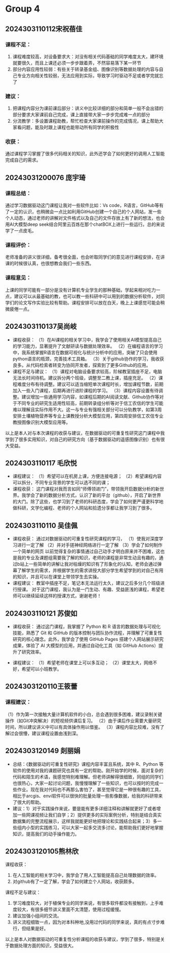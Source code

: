 # Group 4

## 2024303110112宋祝蓓佳

### 课程不足：

1. 课程难度较高，对设备要求大：对没有相关代码基础的同学难度太大，建环境就要很久，而且上课还必须一步步跟着弄，不然容易落下某一环节
2. 部分内容应用性较弱：有些关于转录基金组、图像识别等数据处理的内容与自己专业方向相关性较弱，无法应用到实际，导致学习时驱动不足或者学完就忘了

### 建议：

1. 把课程内容分为课前课后部分：讲义中比较详细的部分和简单一般不会出错的部分要求大家课前自己完成，课上直接带大家一步步完成难一点的部分
2. 分流教学：多设置课程助教，帮忙检查大家课前操作的完成情况，课上帮助大家看问题，能及时跟上课程也能带动所有同学的积极性

### 收获：

通过课程学习掌握了很多代码相关的知识，此外还学会了如何更好的调用人工智能完成自己的需求。


## 20243031200076 庞宇琦

### 课程总结：

通过学习数据驱动这门课程让我对一些软件比如：Vs code，R语言，GitHub等有了一定的认识，也稍微会一点比如利用GitHub创建一个自己的个人网站，发一些个人动态，通过老师的讲解对文件格式以及自己的文件存放上有了新的想法，也会用AI大模型deep seek结合阿里云百炼在那个chatBOX上进行一些运行。总的来说学了一点皮毛。

### 课程评价：

老师准备的讲义很详细，备考很全面，也会听取同学们的意见进行课程安排，在讲课的时候很认真，也很想教会我们一些东西。

### 课程意见：

上课的同学可能有一部分是没有计算机专业学生的那种基础，学起来相对吃力一点，建议可以从最基础的教，也可以教一些科研中可以用到的数据分析软件，对同学们的论文写作实验比较有帮助。课程安排可以放在白天，晚上上课感觉可能会稍微疲倦一点。



## 2024303110137吴尚岐

- 课程收获：
（1）在AI课程的相关学习中，我学会了使用相关AI模型提高自己的学习能力，显著提升了文献研读与数据处理效率。
（2）在编程语言的学习中，我系统掌握R语言在数据可视化与统计分析中的应用，突破了只会使用python语言的瓶颈，完善技术工具箱。
（3）关于github协作的学习，我收获良多。从代码检索者转变为协同开发者，探索到了更多Github的应用。
- 课程不足与建议：
（1）课程对电脑设备要求较高，阶梯教室插座不足，电脑无法长时间待机。建议拆分两个班级，调整至二教上课，插座充足。
（2）课程难度分布有待调整。建议可以适当缩短单次课程时长，增加课程节数，前期加入一些入门课程，后期再进行进阶课程的学习。
（3）课程内容设置有待调整。建议增加一些通用学习内容，如课程后期的AI阅读文献、Github协作等对于不同专业的研究生适用性较高，前期转录组分析等对于信工农信的学生可能难以理解且实际作用不大。这一与专业有强相关部分可以分轨教学，如第3周安排土壤植物营养等专业上课教授分析大模型应用，第四周安排信工农信专业教授图像识别大模型应用等。

以上是本人对与本次课程的收获与建议，在数据驱动的可重复性研究这门课程中我学到了很多实用知识，对自己的研究方向（基于数据驱动的遥感图像识别）也有很大受益。

## 2024303110117 毛欣悦

- 课程建议：
（1）希望可以在机房上课，方便连接电源；
（2）希望课程内容可以拆分，不同专业背景的学生可以选不同的课；
- 课程收获：
这门课程对我而言如同“师傅领进门”，带领我开启数据分析的新世界。我学会了新的数据分析方式，认识了新的平台（github），开启了新世界的大门。除了这些，也学习到了老师的科研态度，学会了如何更严谨更科学地做科研，文学化编程、老师的个人网站和拾遗分享都让我学习到了很多。

## 2024303110110 吴佳佩

- 课程收获：
  通过对数据驱动的可重复性研究课程的学习，
  （1）使我对深度学习进行一定了解
  （2）并对手搓神经网络进行一定了解
  （3）学会了如何制作一个简单的网页
  以前觉得复杂的事情通过自己动手才明白原来并不困难，这也是我的专业及课题组需要我了解的知识，老师的课程是非常生动且有趣的，通过b站上一些简单的讲解让我对枯燥的知识有了形象化的认知，老师会通过弹幕了解学生的需求，并根据学生的需求讲授大部分学生希望学到的对自己有用的知识，并且可以在课堂上带领学生去实操。
- 课程建议：
  教室中插座不足，笔记本无法运行太久，建议之后多分几个班级进行授课。
  对于这门课程，我认为是一门生动、有趣、受益匪浅的课程，希望老师可以继续延续这样的授课方式，谢谢老师！


## 2024303110121 苏俊如

- 课程收获：
通过这门课程，我掌握了 Python 和 R 语言的数据处理与可视化技能，熟悉了 Git 和 GitHub 的版本控制与团队协作流程，并理解了可重复性研究的核心理念。此外，我学会了使用 GitHub Pages 搭建个人网站展示研究成果，体验了 AI 大模型的应用，并通过自动化工具（如 GitHub Actions）提升了研究效率。

- 课程建议：
（1）希望老师在课堂上可以多互动；
（2）课堂太大，网络不好，希望可以小班教学。

## 2024303120110王筱蕾

### 课程建议：

（1）作为第一次接触大量计算机软件的小白，总会遇到很多困难，建议录制关键操作（如Git冲突解决）的短视频供课后复习。
（2）由于课后作业需要大量研究时间，所以建议讲义中可以有具体操作用以借鉴。
（3）课程内容比较难，没有了解过会很懵，建议课程设置由浅到深。

## 2024303120149 剡丽娟

- 总结：《数据驱动的可重复性研究》课程内容丰富且系统，其中 R、Python 等软件的使用对我的课题研究也具有一定的帮助。刚开始学的时候，面对复杂的代码和陌生的术语，我感觉特别难理解。但老师讲解得很细致，同组的同学们也很热心，大家一起讨论问题，我慢慢理解了一些知识，也可以按时的完成一些作业。现在我对代码也不再那么害怕了，甚至觉得它是一种很有趣的工具，相比于arcgis、envi软件可以很快的批量处理一些影像数据，给我的科研带来了很大的帮助。
- 建议：1）对于实践操作来说，要是能有更多详细注释和讲解就更好了或者增加一些网课视频让我们自学；2）提供更多的实际案例分析，特别是结合真实数据集的完整流程展示，这样我就能更好地把理论和实践结合起来；3）多一些组内小型的实践练习，可以大家一起多交流多讨论，能帮助我们更好地掌握知识，提高我们的动手操作能力。

## 2024303120105熊林欣

课程收获：

1. 在人工智能的相关学习中，我学会了用人工智能提高自己处理数据的效率。
2. 对github有了一定了解，学会了如何建立个人网站，收获颇多。

课程不足与建议：

1. 学习难度较大，对于植保专业的同学来说，有很多软件都没有接触到，上手难度较大，有很多细节讲义里面不太清楚，使用过程缓慢。
2. 建议加强小组间的交流。
3. 讲义流程细致一点，因为对本科种地,没用过代码的同学来说，真的有点寸步难行，但结果是好。

以上是本人对数据驱动的可重复性分析课程的收获与建议，学到了很多，特别是关于数据处理方面的知识，受益很大。


